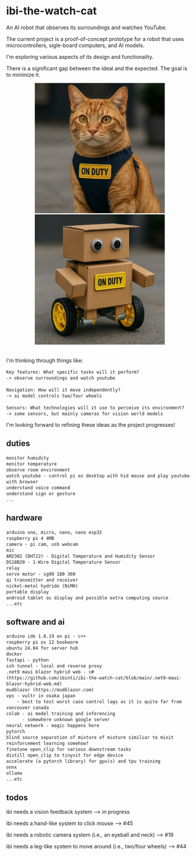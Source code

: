 # ibi-the-watch-cat

An AI robot that observes its surroundings and watches YouTube.

The current project is a proof-of-concept prototype for a robot that uses microcontrollers, sigle-board computers, and AI models.

I'm exploring various aspects of its design and functionality.

There is a significant gap between the ideal and the expected. The goal is to minimize it.

<div align="center">
  <img src="png/ibi-the-watch-cat-ideal.png" alt="ideal ibi" width="350" style="display: inline-block; margin: 0 15px;">
  <img src="png/ibi-the-watch-cat-expected.png" alt="expected ibi" width="350" style="display: inline-block; margin: 0 15px;">
</div>

<br>

I'm thinking through things like:

    Key features: What specific tasks will it perform?
    -> observe surroundings and watch youtube

    Navigation: How will it move independently?
    -> ai model controls two/four wheels 

    Sensors: What technologies will it use to perceive its environment?
    -> some sensors, but mainly cameras for vision world models

I'm looking forward to refining these ideas as the project progresses!

## duties
```
monitor humidity
monitor temperature
observe room environment
watch youtube - control pi os desktop with hid mouse and play youtube with browser
understand voice command
understand sign or gesture
...
```
## hardware
```
arduino uno, micro, nano, nano esp32
raspberry pi 4 4MB
camera - pi cam, usb webcam
mic
AM2302 (DHT22) - Digital Temperature and Humidity Sensor
DS18B20 - 1-Wire Digital Temperature Sensor
relay
servo motor - sg90 180 360
qi transmitter and receiver
nickel-metal hydride (NiMH)
portable display 
android tablet as display and possible extra computing source
...etc
```
## software and ai
```
arduino ide 1.8.19 on pi - c++
raspberry pi os 12 bookworm
ubuntu 24.04 for server hub
docker
fastapi - python
ssh tunnel - local and reverse proxy
.net9 maui blazor hybrid web - c# 
(https://github.com/ibinti/ibi-the-watch-cat/blob/main/.net9-maui-blazor-hybrid-web.md)
mudblazor (https://mudblazor.com)
vps - vultr in osaka japan
    - best to test worst case control lags as it is quite far from vancouver canada
colab - ai model training and inferencing 
      - somewhere unknown google server
neural network - magic happens here
pytorch
blind source separation of mixture of mixture similiar to mixit
reinforcement learning somehow?
finetune open_clip for various downstream tasks
distill open_clip to tinyvit for edge device
accelerate (a pytorch library) for gpu(s) and tpu training
onnx
ollama
...etc
```

## todos

ibi needs a vision feedback system --> in progress

ibi needs a hand-like system to click mouse --> #45

ibi needs a robotic camera system (i.e., an eyeball and neck) --> #19

ibi needs a leg-like system to move around (i.e., two/four wheels) --> #44

